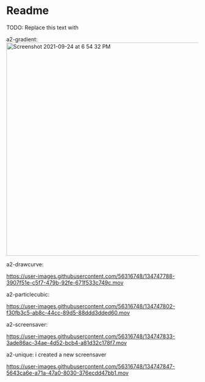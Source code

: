 # Readme

TODO: Replace this text with

a2-gradient:
<img width="560" alt="Screenshot 2021-09-24 at 6 54 32 PM" src="https://user-images.githubusercontent.com/56316748/134747762-e374ebc5-45ff-4050-8ee1-0db8442e944c.png">

a2-drawcurve:





https://user-images.githubusercontent.com/56316748/134747788-3907f51e-c5f7-479b-92fe-671f533c749c.mov


a2-particlecubic:


https://user-images.githubusercontent.com/56316748/134747802-f30fb3c5-ab8c-44cc-89d5-88ddd3dded60.mov



a2-screensaver:



https://user-images.githubusercontent.com/56316748/134747833-3ade86ac-34ae-4d52-bcb4-a81d32c178f7.mov



a2-unique:
i created a new screensaver


https://user-images.githubusercontent.com/56316748/134747847-5643ca6e-a71a-47a0-8030-376ecdd47bb1.mov

